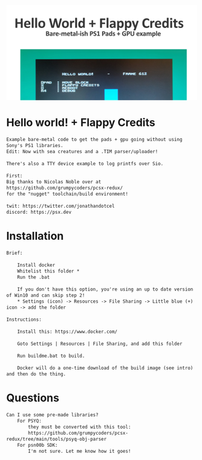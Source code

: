 
![](social_card_PNG.png)


# Hello world! + Flappy Credits
	
	Example bare-metal code to get the pads + gpu going without using Sony's PS1 libraries.
	Edit: Now with sea creatures and a .TIM parser/uploader!

	There's also a TTY device example to log printfs over Sio.

	First:
	Big thanks to Nicolas Noble over at https://github.com/grumpycoders/pcsx-redux/ 
	for the "nugget" toolchain/build environment!
    
    twit: https://twitter.com/jonathandotcel
    discord: https://psx.dev
    
# Installation

	Brief:

		Install docker
		Whitelist this folder *
		Run the .bat

		If you don't have this option, you're using an up to date version of Win10 and can skip step 2!
		* Settings (icon) -> Resources -> File Sharing -> Little blue (+) icon -> add the folder

	Instructions:

		Install this: https://www.docker.com/

		Goto Settings | Resources | File Sharing, and add this folder

		Run buildme.bat to build.

		Docker will do a one-time download of the build image (see intro) and then do the thing.
		


# Questions


	Can I use some pre-made libraries?
		For PSYQ:
			they must be converted with this tool:	
		    https://github.com/grumpycoders/pcsx-redux/tree/main/tools/psyq-obj-parser
		For psn00b SDK:
		  	I'm not sure. Let me know how it goes!



